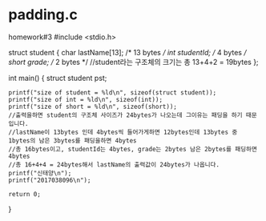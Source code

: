 # padding.c
homework#3
#include <stdio.h>

struct student {
    char lastName[13]; /* 13 bytes */
    int studentId;     /* 4 bytes */
    short grade;       /* 2 bytes */
    //student라는 구조체의 크기는 총 13+4+2 = 19bytes
};

int main()
{
    struct student pst;

    printf("size of student = %ld\n", sizeof(struct student));
    printf("size of int = %ld\n", sizeof(int));
    printf("size of short = %ld\n", sizeof(short));
    //출력을하면 student의 구조체 사이즈가 24bytes가 나오는데 그이유는 패딩을 하기 때문입니다.
    //lastName이 13bytes 인데 4bytes씩 들어가게하면 12bytes인데 13bytes 중 1bytes의 남은 3bytes를 패딩을하면 4bytes
    //총 16bytes이고, studentId는 4bytes, grade는 2bytes 남은 2bytes를 패딩하면 4bytes
    //총 16+4+4 = 24bytes해서 lastName의 출력값이 24bytes가 나옵니다.
    printf("신태양\n");
    printf("2017038096\n");
    
    return 0; 
}
